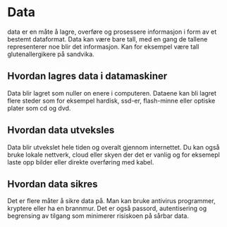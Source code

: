 # Data
data er en måte å lagre, overføre og prosessere informasjon i form av et bestemt dataformat. Data kan være bare tall, med en gang de tallene representerer noe blir det informasjon. Kan for eksempel være tall glutenallergikere på sandvika.

## Hvordan lagres data i datamaskiner
Data blir lagret som nuller on enere i computeren. Dataene kan bli lagret flere steder som for eksempel hardisk, ssd-er, flash-minne eller optiske plater som cd og dvd.


## Hvordan data utveksles
Data blir utvekslet hele tiden og overalt gjennom internettet. Du kan også bruke lokale nettverk, cloud eller skyen der det er vanlig og for eksemepl laste opp bilder eller direkte overføring med kabel.

## Hvordan data sikres
Det er flere måter å sikre data på. Man kan bruke antivirus programmer, kryptere eller ha en brannmur. Det er også passord, autentisering og begrensing av tilgang som minimerer risiskoen på sårbar data. 


